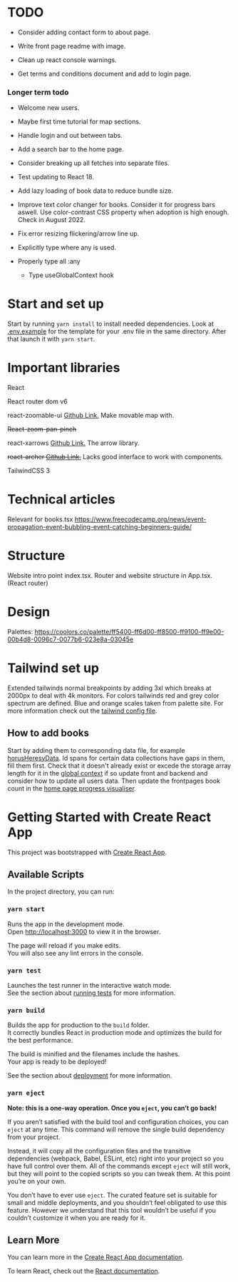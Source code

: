 # TODO

- Consider adding contact form to about page.

- Write front page readme with image.

- Clean up react console warnings.

- Get terms and conditions document and add to login page.

### Longer term todo

- Welcome new users.

- Maybe first time tutorial for map sections.

- Handle login and out between tabs.

- Add a search bar to the home page.

- Consider breaking up all fetches into separate files.

- Test updating to React 18.

- Add lazy loading of book data to reduce bundle size.

- Improve text color changer for books. Consider it for progress bars aswell. Use color-contrast CSS property when adoption is high enough. Check in August 2022.

- Fix error resizing flickering/arrow line up.

- Explicitly type where any is used.

- Properly type all :any
    - Type useGlobalContext hook

# Start and set up

Start by running `yarn install` to install needed dependencies. Look at [.env.example](.env.example) for the template for your .env file in the same directory. After that launch it with `yarn start`.

# Important libraries
React

React router dom v6

react-zoomable-ui [Github Link.](https://github.com/aarondail/react-zoomable-ui) Make movable map with.

~~React-zoom-pan-pinch~~

react-xarrows [Github Link.](https://github.com/Eliav2/react-xarrows) The arrow library.

~~react-archer [Github Link.](https://github.com/pierpo/react-archer)~~ Lacks good interface to work with components.

TailwindCSS 3

# Technical articles
Relevant for books.tsx https://www.freecodecamp.org/news/event-propagation-event-bubbling-event-catching-beginners-guide/

# Structure
Website intro point index.tsx.
Router and website structure in App.tsx. (React router)

# Design
Palettes: https://coolors.co/palette/ff5400-ff6d00-ff8500-ff9100-ff9e00-00b4d8-0096c7-0077b6-023e8a-03045e

# Tailwind set up

Extended tailwinds normal breakpoints by adding 3xl which breaks at 2000px to deal with 4k monitors.
For colors tailwinds red and grey color spectrum are defined. Blue and orange scales taken from palette site.
For more information check out the [tailwind config file](tailwind.config.js).

## How to add books
Start by adding them to corresponding data file, for example [horusHeresyData](src/pages/horusHeresy/horusHeresyData.tsx). Id spans for certain data collections have gaps in them, fill them first. 
Check that it doesn't already exist or excede the storage array length for it in the [global context](src/context.tsx) if so update front and backend and consider how to update all users data.
Then update the frontpages book count in the [home page progress visualiser](src/pages/home/readingProgressVisualiser.tsx).

# Getting Started with Create React App

This project was bootstrapped with [Create React App](https://github.com/facebook/create-react-app).

## Available Scripts

In the project directory, you can run:

### `yarn start`

Runs the app in the development mode.\
Open [http://localhost:3000](http://localhost:3000) to view it in the browser.

The page will reload if you make edits.\
You will also see any lint errors in the console.

### `yarn test`

Launches the test runner in the interactive watch mode.\
See the section about [running tests](https://facebook.github.io/create-react-app/docs/running-tests) for more information.

### `yarn build`

Builds the app for production to the `build` folder.\
It correctly bundles React in production mode and optimizes the build for the best performance.

The build is minified and the filenames include the hashes.\
Your app is ready to be deployed!

See the section about [deployment](https://facebook.github.io/create-react-app/docs/deployment) for more information.

### `yarn eject`

**Note: this is a one-way operation. Once you `eject`, you can’t go back!**

If you aren’t satisfied with the build tool and configuration choices, you can `eject` at any time. This command will remove the single build dependency from your project.

Instead, it will copy all the configuration files and the transitive dependencies (webpack, Babel, ESLint, etc) right into your project so you have full control over them. All of the commands except `eject` will still work, but they will point to the copied scripts so you can tweak them. At this point you’re on your own.

You don’t have to ever use `eject`. The curated feature set is suitable for small and middle deployments, and you shouldn’t feel obligated to use this feature. However we understand that this tool wouldn’t be useful if you couldn’t customize it when you are ready for it.

## Learn More

You can learn more in the [Create React App documentation](https://facebook.github.io/create-react-app/docs/getting-started).

To learn React, check out the [React documentation](https://reactjs.org/).
